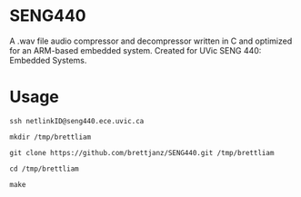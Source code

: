 # SENG440
A .wav file audio compressor and decompressor written in C and optimized for an ARM-based embedded system.  Created for UVic SENG 440: Embedded Systems.

# Usage
`ssh netlinkID@seng440.ece.uvic.ca`

`mkdir /tmp/brettliam`

`git clone https://github.com/brettjanz/SENG440.git /tmp/brettliam`

`cd /tmp/brettliam`

`make`
